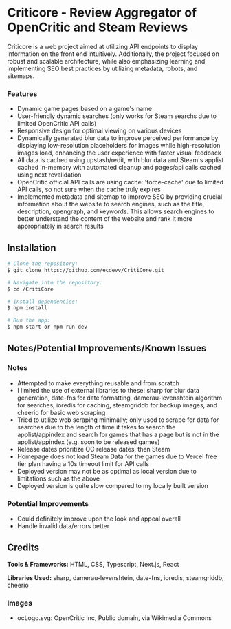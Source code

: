 # Criticore - Review Aggregator of OpenCritic and Steam Reviews

Criticore is a web project aimed at utilizing API endpoints to display information on the front end intuitively. Additionally, the project focused on robust and scalable architecture, while also emphasizing learning and implementing SEO best practices by utilizing metadata, robots, and sitemaps.

### Features

- Dynamic game pages based on a game's name
- User-friendly dynamic searches (only works for Steam searchs due to limited OpenCritic API calls)
- Responsive design for optimal viewing on various devices
- Dynamically generated blur data to improve perceived performance by displaying low-resolution placeholders for images while high-resolution images load, enhancing the user experience with faster visual feedback
- All data is cached using upstash/redit, with blur data and Steam's applist cached in-memory with automated cleanup and pages/api calls cached using next revalidation
- OpenCritic official API calls are using cache: 'force-cache' due to limited API calls, so not sure when the cache truly expires
- Implemented metadata and sitemap to improve SEO by providing crucial information about the website to search engines, such as the title, description, opengraph, and keywords. This allows search engines to better understand the content of the website and rank it more appropriately in search results

## Installation

```bash
# Clone the repository:
$ git clone https://github.com/ecdevv/CritiCore.git

# Navigate into the repository:
$ cd /CritiCore

# Install dependencies:
$ npm install

# Run the app:
$ npm start or npm run dev
```

## Notes/Potential Improvements/Known Issues

### Notes

- Attempted to make everything reusable and from scratch
- I limited the use of external libraries to these: sharp for blur data generation, date-fns for date formatting, damerau-levenshtein algorithm for searches, ioredis for caching, steamgriddb for backup images, and cheerio for basic web scraping
- Tried to utilize web scraping minimally; only used to scrape for data for searches due to the length of time it takes to search the applist/appindex and search for games that has a page but is not in the applist/appindex (e.g. soon to be released games)
- Release dates prioritize OC release dates, then Steam
- Homepage does not load Steam Data for the games due to Vercel free tier plan having a 10s timeout limit for API calls
- Deployed version may not be as optimal as local version due to limitations such as the above
- Deployed version is quite slow compared to my locally built version

### Potential Improvements

- Could definitely improve upon the look and appeal overall
- Handle invalid data/errors better

## Credits

<strong>Tools & Frameworks:</strong> HTML, CSS, Typescript, Next.js, React

<strong>Libraries Used:</strong> sharp, damerau-levenshtein, date-fns, ioredis, steamgriddb, cheerio 

### Images
  - ocLogo.svg: OpenCritic Inc, Public domain, via Wikimedia Commons